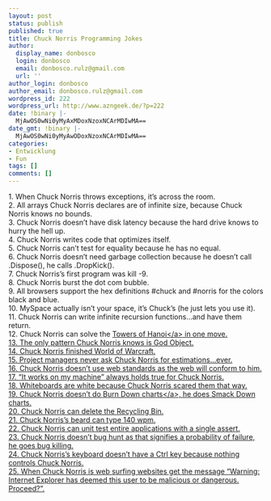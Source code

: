 ```yaml
---
layout: post
status: publish
published: true
title: Chuck Norris Programming Jokes
author:
  display_name: donbosco
  login: donbosco
  email: donbosco.rulz@gmail.com
  url: ''
author_login: donbosco
author_email: donbosco.rulz@gmail.com
wordpress_id: 222
wordpress_url: http://www.azngeek.de/?p=222
date: !binary |-
  MjAwOS0wNi0yMyAxMDoxNzoxNCArMDIwMA==
date_gmt: !binary |-
  MjAwOS0wNi0yMyAwODoxNzoxNCArMDIwMA==
categories:
- Entwicklung
- Fun
tags: []
comments: []
---
```

<p>1. When Chuck Norris throws exceptions, it&rsquo;s across the room.<br />
2. All arrays Chuck Norris declares are of infinite size, because Chuck Norris knows no bounds.<br />
3. Chuck Norris doesn&rsquo;t have disk latency because the hard drive knows to hurry the hell up.<br />
4. Chuck Norris writes code that optimizes itself.<br />
5. Chuck Norris can&rsquo;t test for equality because he has no equal.<br />
6. Chuck Norris doesn&rsquo;t need garbage collection because he doesn&rsquo;t call .Dispose(), he calls .DropKick().<br />
7. Chuck Norris&rsquo;s first program was kill -9.<br />
8. Chuck Norris burst the dot com bubble.<br />
9. All browsers support the hex definitions #chuck and #norris for the colors black and blue.<br />
10. MySpace actually isn&rsquo;t your space, it&rsquo;s Chuck&rsquo;s (he just lets you use it).<br />
11. Chuck Norris can write infinite recursion functions&hellip;and have them return.<br />
12. Chuck Norris can solve the <a onclick="javascript:pageTracker._trackPageview('&#47;outbound&#47;article&#47;en.wikipedia.org');" href="http:&#47;&#47;en.wikipedia.org&#47;wiki&#47;Tower_of_Hanoi">Towers of Hanoi<&#47;a> in one move.<br />
13. The only pattern Chuck Norris knows is God Object.<br />
14. Chuck Norris finished World of Warcraft.<br />
15. Project managers never ask Chuck Norris for estimations&hellip;ever.<br />
16. Chuck Norris doesn&rsquo;t use web standards as the web will conform to him.<br />
17. &ldquo;It works on my machine&rdquo; always holds true for Chuck Norris.<br />
18. Whiteboards are white because Chuck Norris scared them that way.<br />
19. Chuck Norris doesn&rsquo;t do <a href="http:&#47;&#47;www.codesqueeze.com&#47;the-burn-down-charts&#47;">Burn Down charts<&#47;a>, he does Smack Down charts.<br />
20. Chuck Norris can delete the Recycling Bin.<br />
21. Chuck Norris&rsquo;s beard can type 140 wpm.<br />
22. Chuck Norris can unit test entire applications with a single assert.<br />
23. Chuck Norris doesn&rsquo;t bug hunt as that signifies a probability of failure, he goes bug killing.<br />
24. Chuck Norris&rsquo;s keyboard doesn&rsquo;t have a Ctrl key because nothing controls Chuck Norris.<br />
25. When Chuck Norris is web surfing websites get the message &ldquo;Warning: Internet Explorer has deemed this user to be malicious or dangerous. Proceed?&rdquo;.</p>
